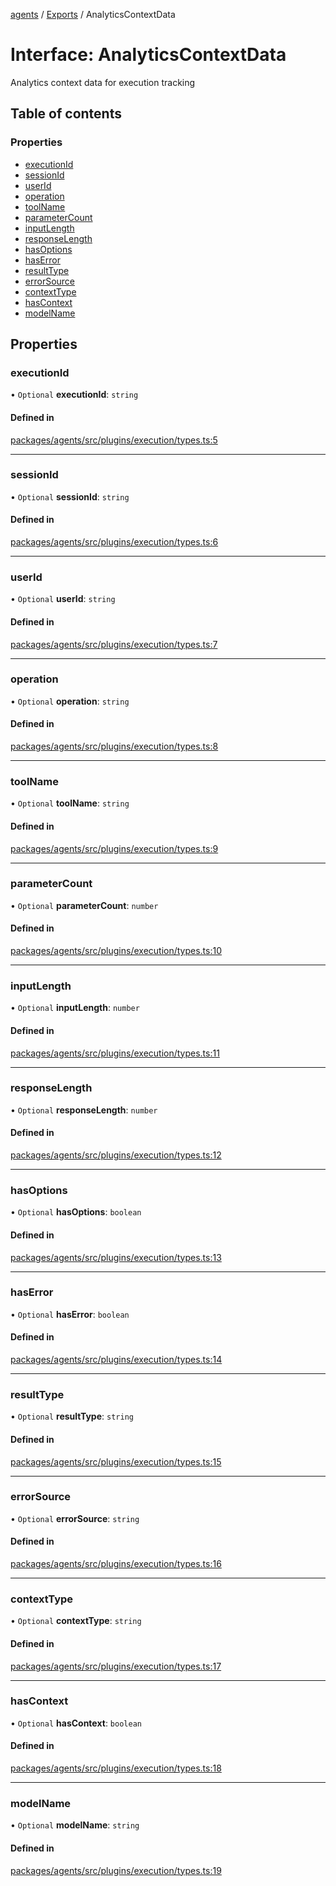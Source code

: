 <!-- 
 ⚠️  AUTO-GENERATED FILE - DO NOT EDIT MANUALLY
 This file is automatically generated by scripts/docs-generator.js
 To make changes, edit the source TypeScript files or update the generator script
-->

[agents](../../) / [Exports](../modules) / AnalyticsContextData

# Interface: AnalyticsContextData

Analytics context data for execution tracking

## Table of contents

### Properties

- [executionId](AnalyticsContextData#executionid)
- [sessionId](AnalyticsContextData#sessionid)
- [userId](AnalyticsContextData#userid)
- [operation](AnalyticsContextData#operation)
- [toolName](AnalyticsContextData#toolname)
- [parameterCount](AnalyticsContextData#parametercount)
- [inputLength](AnalyticsContextData#inputlength)
- [responseLength](AnalyticsContextData#responselength)
- [hasOptions](AnalyticsContextData#hasoptions)
- [hasError](AnalyticsContextData#haserror)
- [resultType](AnalyticsContextData#resulttype)
- [errorSource](AnalyticsContextData#errorsource)
- [contextType](AnalyticsContextData#contexttype)
- [hasContext](AnalyticsContextData#hascontext)
- [modelName](AnalyticsContextData#modelname)

## Properties

### executionId

• `Optional` **executionId**: `string`

#### Defined in

[packages/agents/src/plugins/execution/types.ts:5](https://github.com/woojubb/robota/blob/d84cd2e1e6915e9f7e9aff8f9b06df02e55c139b/packages/agents/src/plugins/execution/types.ts#L5)

___

### sessionId

• `Optional` **sessionId**: `string`

#### Defined in

[packages/agents/src/plugins/execution/types.ts:6](https://github.com/woojubb/robota/blob/d84cd2e1e6915e9f7e9aff8f9b06df02e55c139b/packages/agents/src/plugins/execution/types.ts#L6)

___

### userId

• `Optional` **userId**: `string`

#### Defined in

[packages/agents/src/plugins/execution/types.ts:7](https://github.com/woojubb/robota/blob/d84cd2e1e6915e9f7e9aff8f9b06df02e55c139b/packages/agents/src/plugins/execution/types.ts#L7)

___

### operation

• `Optional` **operation**: `string`

#### Defined in

[packages/agents/src/plugins/execution/types.ts:8](https://github.com/woojubb/robota/blob/d84cd2e1e6915e9f7e9aff8f9b06df02e55c139b/packages/agents/src/plugins/execution/types.ts#L8)

___

### toolName

• `Optional` **toolName**: `string`

#### Defined in

[packages/agents/src/plugins/execution/types.ts:9](https://github.com/woojubb/robota/blob/d84cd2e1e6915e9f7e9aff8f9b06df02e55c139b/packages/agents/src/plugins/execution/types.ts#L9)

___

### parameterCount

• `Optional` **parameterCount**: `number`

#### Defined in

[packages/agents/src/plugins/execution/types.ts:10](https://github.com/woojubb/robota/blob/d84cd2e1e6915e9f7e9aff8f9b06df02e55c139b/packages/agents/src/plugins/execution/types.ts#L10)

___

### inputLength

• `Optional` **inputLength**: `number`

#### Defined in

[packages/agents/src/plugins/execution/types.ts:11](https://github.com/woojubb/robota/blob/d84cd2e1e6915e9f7e9aff8f9b06df02e55c139b/packages/agents/src/plugins/execution/types.ts#L11)

___

### responseLength

• `Optional` **responseLength**: `number`

#### Defined in

[packages/agents/src/plugins/execution/types.ts:12](https://github.com/woojubb/robota/blob/d84cd2e1e6915e9f7e9aff8f9b06df02e55c139b/packages/agents/src/plugins/execution/types.ts#L12)

___

### hasOptions

• `Optional` **hasOptions**: `boolean`

#### Defined in

[packages/agents/src/plugins/execution/types.ts:13](https://github.com/woojubb/robota/blob/d84cd2e1e6915e9f7e9aff8f9b06df02e55c139b/packages/agents/src/plugins/execution/types.ts#L13)

___

### hasError

• `Optional` **hasError**: `boolean`

#### Defined in

[packages/agents/src/plugins/execution/types.ts:14](https://github.com/woojubb/robota/blob/d84cd2e1e6915e9f7e9aff8f9b06df02e55c139b/packages/agents/src/plugins/execution/types.ts#L14)

___

### resultType

• `Optional` **resultType**: `string`

#### Defined in

[packages/agents/src/plugins/execution/types.ts:15](https://github.com/woojubb/robota/blob/d84cd2e1e6915e9f7e9aff8f9b06df02e55c139b/packages/agents/src/plugins/execution/types.ts#L15)

___

### errorSource

• `Optional` **errorSource**: `string`

#### Defined in

[packages/agents/src/plugins/execution/types.ts:16](https://github.com/woojubb/robota/blob/d84cd2e1e6915e9f7e9aff8f9b06df02e55c139b/packages/agents/src/plugins/execution/types.ts#L16)

___

### contextType

• `Optional` **contextType**: `string`

#### Defined in

[packages/agents/src/plugins/execution/types.ts:17](https://github.com/woojubb/robota/blob/d84cd2e1e6915e9f7e9aff8f9b06df02e55c139b/packages/agents/src/plugins/execution/types.ts#L17)

___

### hasContext

• `Optional` **hasContext**: `boolean`

#### Defined in

[packages/agents/src/plugins/execution/types.ts:18](https://github.com/woojubb/robota/blob/d84cd2e1e6915e9f7e9aff8f9b06df02e55c139b/packages/agents/src/plugins/execution/types.ts#L18)

___

### modelName

• `Optional` **modelName**: `string`

#### Defined in

[packages/agents/src/plugins/execution/types.ts:19](https://github.com/woojubb/robota/blob/d84cd2e1e6915e9f7e9aff8f9b06df02e55c139b/packages/agents/src/plugins/execution/types.ts#L19)
